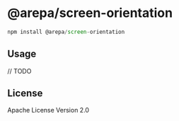 # @arepa/screen-orientation

```javascript
npm install @arepa/screen-orientation
```

## Usage

// TODO

## License

Apache License Version 2.0
